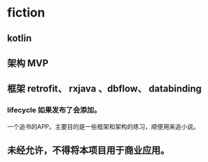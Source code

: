 # fiction
## kotlin
## 架构 MVP
## 框架 retrofit、 rxjava 、dbflow、 databinding
### lifecycle 如果发布了会添加。
一个追书的APP。主要目的是一些框架和架构的练习，顺便用来追小说。

## 未经允许，不得将本项目用于商业应用。
